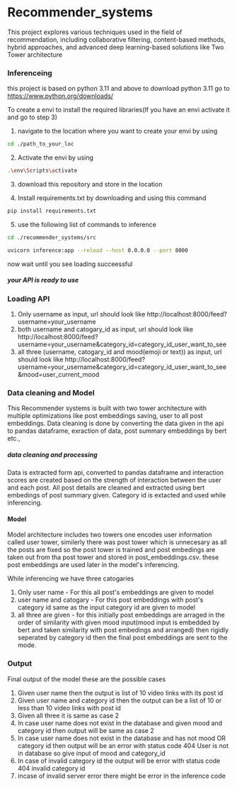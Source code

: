 # Recommender_systems

This project explores various techniques used in the field of recommendation, including collaborative filtering, content-based methods, hybrid approaches, and advanced deep learning-based solutions like Two Tower architecture

### Inferenceing
this project is based on python 3.11 and above
to download python 3.11 go to https://www.python.org/downloads/

To create a envi to install the required libraries(If you have an envi activate it and go to step 3)

1. navigate to the location where you want to create your envi by using
```bash
cd ./path_to_your_loc
```

2. Activate the envi by using
 ```bash
.\env\Scripts\activate
```
3. download this repository and store in the location

4. Install requirements.txt by downloading and using this command
 ```bash
pip install requirements.txt
```

5. use the following list of commands to inference
```bash
cd ./recommender_systems/src
```
```bash
uvicorn inference:app --reload --host 0.0.0.0 --port 8000
```

now wait until you see loading succeessful 
##### your API is ready to use
### Loading API
1. Only username as input, url should look like http://localhost:8000/feed?username=your_username
2. both username and catogary_id as input, url should look like http://localhost:8000/feed?username=your_username&category_id=category_id_user_want_to_see
3. all three (username, catogary_id and mood(emoji or text)) as input, url should look like http://localhost:8000/feed?username=your_username&category_id=category_id_user_want_to_see&mood=user_current_mood
### Data cleaning and Model
This Recommender systems is built with two tower architecture with multiple optimizations like post embeddings saving, user to all post embeddings. Data cleaning is done by converting the data given in the api to pandas dataframe, exraction of data, post summary embeddings by bert etc.,
##### data cleaning and processing
Data is extracted form api, converted to pandas dataframe and interaction scores are created based on the strength of interaction between the user and each post. All post details are cleaned and extracted using bert embedings of post summary given. Category id is extacted and used while inferencing.

#### Model 
Model architecture includes two towers one encodes user information called user tower, similerly there was post tower which is unnecesary as all the posts are fixed so the post tower is trained and post embedings are taken out from tha post tower and stored in post_embeddings.csv. these post embeddings are used later in the model's inferencing.

While inferencing we have three catogaries 
1. Only user name - For this all post's embeddings are given to model
2. user name and catogary - For this post embeddings with post's category id same as the input category id are given to model
3. all three are given - for this initially post embeddings are arraged in the order of similarity with given mood input(mood input is embedded by bert and taken similarity with post embedings and arranged) then rigidly seperated by category id then the final post embeddings are sent to the mode.

 ### Output
 Final output of the model
 these are the possible cases
 1. Given user name then the output is list of 10 video links with its post id
 2. Given user name and category id then the output can be a list of 10 or less than 10 video links with post id
 3. Given all three it is same as case 2
 4. In case user name does not exist in the database and given mood and category id then output will be same as case 2
 5. In case user name does not exist in the database and has not mood OR category id then output will be an error with status code 404 User is not in database so give input of mood and category_id
 6. In case of invalid category id the output will be error with status code 404 invalid category id
 7. incase of invalid server error there might be error in the inference code
